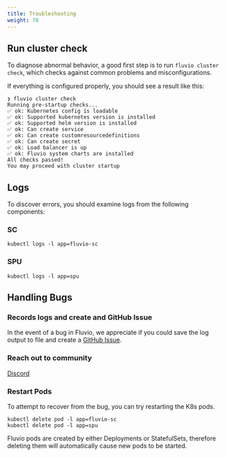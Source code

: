 ```yaml
---
title: Troubleshooting
weight: 70
---
```


## Run cluster check

To diagnose abnormal behavior, a good first step is to run `fluvio cluster check`, which checks against common problems and misconfigurations. 

If everything is configured properly, you should see a result like this:

```
❯ fluvio cluster check
Running pre-startup checks...
✅ ok: Kubernetes config is loadable
✅ ok: Supported kubernetes version is installed
✅ ok: Supported helm version is installed
✅ ok: Can create service
✅ ok: Can create customresourcedefinitions
✅ ok: Can create secret
✅ ok: Load balancer is up
✅ ok: Fluvio system charts are installed
All checks passed!
You may proceed with cluster startup
```

## Logs

To discover errors, you should examine logs from the following components:

### SC
```
kubectl logs -l app=fluvio-sc
```
### SPU
```
kubectl logs -l app=spu
```

## Handling Bugs

### Records logs and create and GitHub Issue

In the event of a bug in Fluvio, we appreciate if you could save the log output to file and create a [GitHub Issue](https://github.com/infinyon/fluvio/issues/new?assignees=&labels=bug&template=bug_report.md&title=%5BBug%5D%3A).

### Reach out to community

[Discord](https://discord.gg/zHsWBt5Z2n)

### Restart Pods

To attempt to recover from the bug, you can try restarting the K8s pods. 

```
kubectl delete pod -l app=fluvio-sc
kubectl delete pod -l app=spu
```

Fluvio pods are created by either Deployments or StatefulSets, therefore deleting them will automatically cause new pods to be started.
